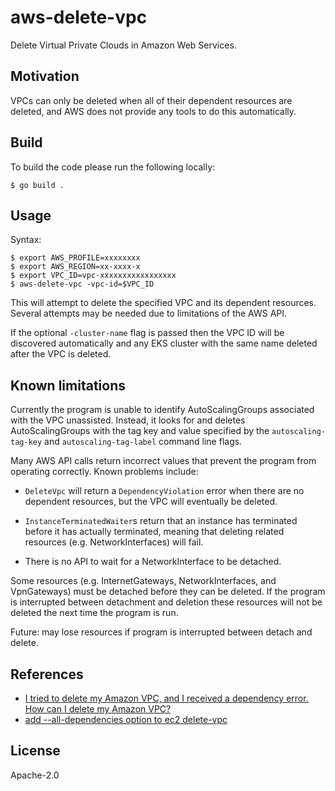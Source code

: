 # aws-delete-vpc

Delete Virtual Private Clouds in Amazon Web Services.

## Motivation

VPCs can only be deleted when all of their dependent resources are deleted, and
AWS does not provide any tools to do this automatically.

## Build

To build the code please run the following locally:

```console
$ go build .
```

## Usage

Syntax:

```console
$ export AWS_PROFILE=xxxxxxxx
$ export AWS_REGION=xx-xxxx-x
$ export VPC_ID=vpc-xxxxxxxxxxxxxxxxx
$ aws-delete-vpc -vpc-id=$VPC_ID
```

This will attempt to delete the specified VPC and its dependent resources.
Several attempts may be needed due to limitations of the AWS API.

If the optional `-cluster-name` flag is passed then the VPC ID will be
discovered automatically and any EKS cluster with the same name deleted after
the VPC is deleted.

## Known limitations

Currently the program is unable to identify AutoScalingGroups associated with
the VPC unassisted. Instead, it looks for and deletes AutoScalingGroups with the
tag key and value specified by the `autoscaling-tag-key` and
`autoscaling-tag-label` command line flags.

Many AWS API calls return incorrect values that prevent the program from
operating correctly. Known problems include:

* `DeleteVpc` will return a `DependencyViolation` error when there are no
  dependent resources, but the VPC will eventually be deleted.

* `InstanceTerminatedWaiter`s return that an instance has terminated before it
  has actually terminated, meaning that deleting related resources (e.g.
  NetworkInterfaces) will fail.
  
* There is no API to wait for a NetworkInterface to be detached.

Some resources (e.g. InternetGateways, NetworkInterfaces, and VpnGateways) must
be detached before they can be deleted. If the program is interrupted between
detachment and deletion these resources will not be deleted the next time the
program is run.

Future: may lose resources if program is interrupted between detach and delete.

## References

* [I tried to delete my Amazon VPC, and I received a dependency error. How can I delete my Amazon VPC?](https://aws.amazon.com/premiumsupport/knowledge-center/troubleshoot-dependency-error-delete-vpc/)
* [add --all-dependencies option to ec2 delete-vpc](https://github.com/aws/aws-cli/issues/1721)

## License

Apache-2.0
